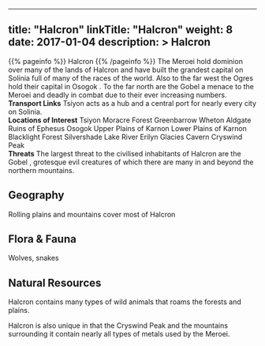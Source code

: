 
---
title: "Halcron"
linkTitle: "Halcron"
weight: 8
date: 2017-01-04
description: >
 Halcron
---

{{% pageinfo %}}
Halcron
{{% /pageinfo %}}
The Meroei hold dominion over many of the lands of Halcron and have built the grandest capital on Solinia full of many of the races of the world. Also to the far west the Ogres hold their capital in Osogok . To the far north are the Gobel a menace to the Meroei and deadly in combat due to their ever increasing numbers.\
**Transport Links**  Tsiyon acts as a hub and a central port for nearly every city on Solinia.\
**Locations of Interest**  Tsiyon  Moracre Forest  Greenbarrow  Wheton  Aldgate  Ruins of Ephesus  Osogok  Upper Plains of Karnon  Lower Plains of Karnon  Blacklight Forest  Silvershade Lake  River Erilyn  Glacies Cavern  Cryswind Peak\
**Threats**  The largest threat to the civilised inhabitants of Halcron are the Gobel , grotesque evil creatures of which there are many in and beyond the northern mountains.

## Geography


Rolling plains and mountains cover most of Halcron
    

## Flora & Fauna


Wolves, snakes
    

## Natural Resources


Halcron contains many types of wild animals that roams the forests and plains.

Halcron is also unique in that the Cryswind Peak and the mountains surrounding it contain nearly all types of metals used by the Meroei.

